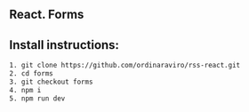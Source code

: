 ## React. Forms

## Install instructions:

```bash
1. git clone https://github.com/ordinaraviro/rss-react.git
2. cd forms
3. git checkout forms
4. npm i
5. npm run dev
```
